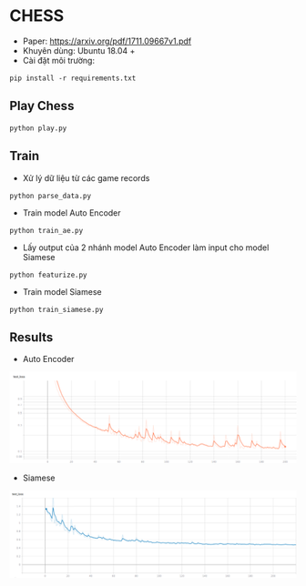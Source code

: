 # CHESS
* Paper: https://arxiv.org/pdf/1711.09667v1.pdf
* Khuyên dùng: Ubuntu 18.04 +
* Cài đặt môi trường:
```
pip install -r requirements.txt
```
## Play Chess
```
python play.py
```
## Train
* Xử  lý dữ liệu từ các game records
```
python parse_data.py
```
* Train model Auto Encoder 
```
python train_ae.py
```
* Lấy output của 2 nhánh model Auto Encoder làm input cho model Siamese
```
python featurize.py
```
* Train model Siamese
```
python train_siamese.py
```
## Results
* Auto Encoder
<img src='./results/AE.png'/>

* Siamese
<img src='./results/Siamese.png'/>
